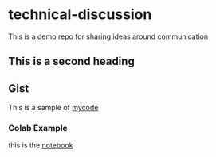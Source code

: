 # technical-discussion
This is a demo repo for sharing ideas around communication

## This is a second heading

## Gist
This is a sample of [mycode](https://gist.github.com/Kelvin0113/416e431e77813a566db0111e5e54b4ce)

### Colab Example
this is the [notebook](https://github.com/Kelvin0113/technical-discussion/blob/main/discussion.ipynb)
